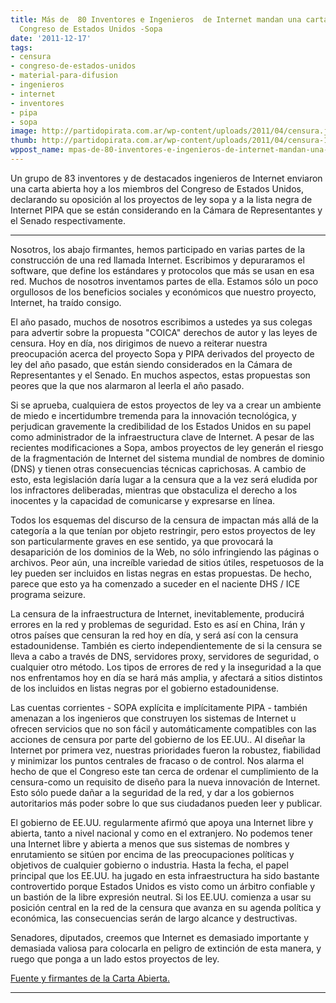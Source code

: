 ```yaml
---
title: Más de  80 Inventores e Ingenieros  de Internet mandan una carta abierta al
  Congreso de Estados Unidos -Sopa
date: '2011-12-17'
tags:
- censura
- congreso-de-estados-unidos
- material-para-difusion
- ingenieros
- internet
- inventores
- pipa
- sopa
image: http://partidopirata.com.ar/wp-content/uploads/2011/04/censura.jpg
thumb: http://partidopirata.com.ar/wp-content/uploads/2011/04/censura-150x150.jpg
wppost_name: mpas-de-80-inventores-e-ingenieros-de-internet-mandan-una-carta-abierta-al-congreso-de-estados-unidos-sopa
---
```


Un grupo de 83 inventores y de destacados ingenieros de Internet enviaron una carta abierta hoy a los miembros del Congreso de Estados Unidos, declarando su oposición al los proyectos de ley sopa y a la lista negra de Internet PIPA que se están considerando en la Cámara de Representantes y el Senado respectivamente.

* * *

Nosotros, los abajo firmantes, hemos participado en varias partes de la construcción de una red llamada Internet. Escribimos y depuraramos el software, que define los estándares y protocolos que más se usan en esa red. Muchos de nosotros inventamos partes de ella. Estamos sólo un poco orgullosos de los beneficios sociales y económicos que nuestro proyecto, Internet, ha traído consigo.

El año pasado, muchos de nosotros escribimos a ustedes ya sus colegas para advertir sobre la propuesta "COICA" derechos de autor y las leyes de censura. Hoy en día, nos dirigimos de nuevo a reiterar nuestra preocupación acerca del proyecto Sopa y PIPA derivados del proyecto de ley del año pasado, que están siendo considerados en la Cámara de Representantes y el Senado. En muchos aspectos, estas propuestas son peores que la que nos alarmaron al leerla el año pasado.

Si se aprueba, cualquiera de estos proyectos de ley va a crear un ambiente de miedo e incertidumbre tremenda para la innovación tecnológica, y perjudican gravemente la credibilidad de los Estados Unidos en su papel como administrador de la infraestructura clave de Internet. A pesar de las recientes modificaciones a Sopa, ambos proyectos de ley generán el riesgo de la fragmentación de Internet del sistema mundial de nombres de dominio (DNS) y tienen otras consecuencias técnicas caprichosas. A cambio de esto, esta legislación daría lugar a la censura que a la vez será eludida por los infractores deliberadas, mientras que obstaculiza el derecho a los inocentes y la capacidad de comunicarse y expresarse en línea.

Todos los esquemas del discurso de la censura de impactan más allá de la categoría a la que tenían por objeto restringir, pero estos proyectos de ley son particularmente graves en ese sentido, ya que provocará la desaparición de los dominios de la Web, no sólo infringiendo las páginas o archivos. Peor aún, una increíble variedad de sitios útiles, respetuosos de la ley pueden ser incluidos en listas negras en estas propuestas. De hecho, parece que esto ya ha comenzado a suceder en el naciente DHS / ICE programa seizure.

La censura de la infraestructura de Internet, inevitablemente, producirá errores en la red y problemas de seguridad. Esto es así en China, Irán y otros países que censuran la red hoy en día, y será así con la censura estadounidense. También es cierto independientemente de si la censura se lleva a cabo a través de DNS, servidores proxy, servidores de seguridad, o cualquier otro método. Los tipos de errores de red y la inseguridad a la que nos enfrentamos hoy en día se hará más amplia, y afectará a sitios distintos de los incluidos en listas negras por el gobierno estadounidense.

Las cuentas corrientes - SOPA explícita e implícitamente PIPA - también amenazan a los ingenieros que construyen los sistemas de Internet u ofrecen servicios que no son fácil y automáticamente compatibles con las acciones de censura por parte del gobierno de los EE.UU.. Al diseñar la Internet por primera vez, nuestras prioridades fueron la robustez, fiabilidad y minimizar los puntos centrales de fracaso o de control. Nos alarma el hecho de que el Congreso este tan cerca de ordenar el cumplimiento de la censura-como un requisito de diseño para la nueva innovación de Internet. Esto sólo puede dañar a la seguridad de la red, y dar a los gobiernos autoritarios más poder sobre lo que sus ciudadanos pueden leer y publicar.

El gobierno de EE.UU. regularmente afirmó que apoya una Internet libre y abierta, tanto a nivel nacional y como en el extranjero. No podemos tener una Internet libre y abierta a menos que sus sistemas de nombres y enrutamiento se sitúen por encima de las preocupaciones políticas y objetivos de cualquier gobierno o industria. Hasta la fecha, el papel principal que los EE.UU. ha jugado en esta infraestructura ha sido bastante controvertido porque Estados Unidos es visto como un árbitro confiable y un bastión de la libre expresión neutral. Si los EE.UU. comienza a usar su posición central en la red de la censura que avanza en su agenda política y económica, las consecuencias serán de largo alcance y destructivas.

Senadores, diputados, creemos que Internet es demasiado importante y demasiada valiosa para colocarla en peligro de extinción de esta manera, y ruego que ponga a un lado estos proyectos de ley.

<a href="http://www.circleid.com/posts/20111215_over_80_internet_inventors_engineers_send_open_letter_to_congress/" target="_blank">Fuente y firmantes de la Carta Abierta.</a>

<hr />
